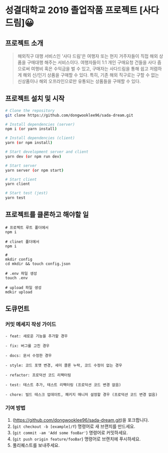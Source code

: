 # 성결대학교 2019 졸업작품 프로젝트 [사다드림]😀

## 프로젝트 소개

>해외직구 대행 서비스인 '사다 드림'은 여행자 또는 현지 거주자들이 직접 해외 상품을 구매대행 해주는 서비스이다. 여행자들이 1:1 개인 구매요청 건들을 사다 줌으로써 여행비 혹은 수익금을 벌 수 있고, 구매자는 사다드림을 통해 쉽고 저렴하게 해외 신/인기 상품을 구매할 수 있다. 특히, 기존 해외 직구로는 구할 수 없는 신상품이나 해외 오프라인으로만 유통되는 상품들을 구매할 수 있다. 

## 프로젝트 설치 및 시작

```bash
# Clone the repository
git clone https://github.com/dongwooklee96/sada-dream.git

# Install dependencies (server)
npm i (or yarn install)

# Install dependencies (client)
yarn (or npm install)

# Start development server and client
yarn dev (or npm run dev)

# Start server
yarn server (or npm start)

# Start client
yarn client 

# Start test (jest)
yarn test

```

## 프로젝트를 클론하고 해야할 일

```
# 프로젝트 루트 폴더에서
npm i 

# clinet 폴더에서 
npm i

#
mkdir config
cd mkdir && touch config.json

# .env 파일 생성
touch .env

# upload 파일 생성
mdkir upload

```


## 도큐먼트

### 커밋 메세지 작성 가이드

```
- feat: 새로운 기능을 추가할 경우 

- fix: 버그를 고친 경우 

- docs: 문서 수정한 경우 

- style: 코드 포맷 변경, 세미 콜론 누락, 코드 수정이 없는 경우 

- refactor: 프로덕션 코드 리팩터링 

- test: 테스트 추가, 테스트 리팩터링 (프로덕션 코드 변경 없음) 

- chore: 빌드 테스크 업데이트, 패키지 매니저 설정할 경우 (프로덕션 코드 변경 없음) 
```

### 기여 방법

1. (<https://github.com/dongwooklee96/sada-dream.git>)을 포크합니다.
2. (`git checkout -b [example]/f`) 명령어로 새 브랜치를 만드세요.
3. (`git commit -am 'Add some fooBar'`) 명령어로 커밋하세요.
4. (`git push origin feature/fooBar`) 명령어로 브랜치에 푸시하세요. 
5. 풀리퀘스트를 보내주세요.
